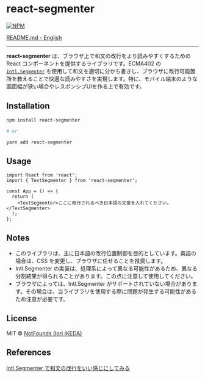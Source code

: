 # react-segmenter

[![NPM](https://img.shields.io/npm/v/react-segmenter.svg)](https://www.npmjs.com/package/react-segmenter)

[README.md - English](/README.md)

---

**react-segmenter** は、ブラウザ上で和文の改行をより読みやすくするための React コンポーネントを提供するライブラリです。ECMA402 の [`Intl.Segmenter`](https://github.com/tc39/proposal-intl-segmenter) を使用して和文を適切に分かち書きし、ブラウザに改行可能箇所を教えることで快適な読みやすさを実現します。特に、モバイル端末のような画面幅が狭い場合やレスポンシブUIを作る上で有効です。


## Installation

```bash
npm install react-segmenter

# or

yarn add react-segmenter
```


## Usage

```tsx
import React from 'react';
import { TextSegmenter } from 'react-segmenter';

const App = () => {
  return (
    <TextSegmenter>ここに改行されるべき日本語の文章を入れてください。</TextSegmenter>
  );
};
```


## Notes

- このライブラリは、主に日本語の改行位置制御を目的としています。英語の場合は、CSS を変更し、ブラウザに任せることを推奨します。
- Intl.Segmenter の実装は、処理系によって異なる可能性があるため、異なる分割結果が得られることがあります。この点に注意して使用してください。
- ブラウザによっては、Intl.Segmenter がサポートされていない場合があります。その場合は、当ライブラリを使用する際に問題が発生する可能性があるため注意が必要です。


## License

MIT © [NotFounds (Iori IKEDA)](https://github.com/NotFounds)


## References

[Intl.Segmenter で和文の改行をいい感じにしてみる](https://zenn.dev/notfounds/articles/58c465d4029dc1)
